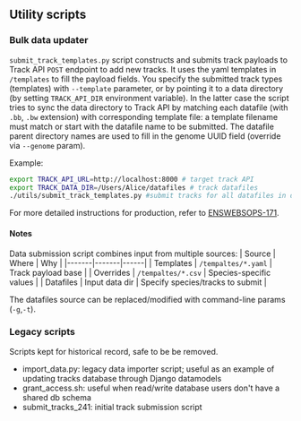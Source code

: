 ## Utility scripts

### Bulk data updater

`submit_track_templates.py` script constructs and submits track payloads to Track API `POST` endpoint to add new tracks.
It uses the yaml templates in `/templates` to fill the payload fields. You specify the submitted track types (templates) with  `--template` parameter, 
or by pointing it to a data directory (by setting `TRACK_API_DIR` environment variable). In the latter case the script tries to sync the data directory
to Track API by matching each datafile (with `.bb`, `.bw` extension) with corresponding template file: a template filename must match or start with the datafile name to be submitted.
The datafile parent directory names are used to fill in the genome UUID field (override via `--genome` param).

Example:
```bash
export TRACK_API_URL=http://localhost:8000 # target track API
export TRACK_DATA_DIR=/Users/Alice/datafiles # track datafiles
./utils/submit_track_templates.py #submit tracks for all datafiles in data dir
```
For more detailed instructions for production, refer to [ENSWEBSOPS-171](https://www.ebi.ac.uk/panda/jira/browse/ENSWEBSOPS-171).


#### Notes
Data submission script combines input from multiple sources:
| Source | Where | Why |
|-------|-------|------|
| Templates | `/tempaltes/*.yaml` | Track payload base |
| Overrides | `/tempaltes/*.csv` | Species-specific values |
| Datafiles | Input data dir | Specify species/tracks to submit |

The datafiles source can be replaced/modified with command-line params (`-g`,`-t`).

### Legacy scripts
Scripts kept for historical record, safe to be be removed.
- import_data.py: legacy data importer script; useful as an example of updating tracks database through Django datamodels 
- grant_access.sh: useful when read/write database users don't have a shared db schema
- submit_tracks_241: initial track submission script